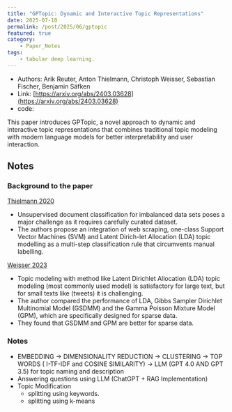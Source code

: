 ```yaml
---
title: "GPTopic: Dynamic and Interactive Topic Representations"
date: 2025-07-10
permalink: /post/2025/06/gptopic
featured: true
category: 
    - Paper_Notes
tags:
    - tabular deep learning.
---
```


- Authors: Arik Reuter, Anton Thielmann, Christoph Weisser, Sebastian Fischer, Benjamin Säfken
- Link: [https://arxiv.org/abs/2403.03628](https://arxiv.org/abs/2403.03628)
- code: 

This paper introduces GPTopic, a novel approach to dynamic and interactive topic representations that combines traditional topic modeling with modern language models for better interpretability and user interaction.


## Notes


### Background to the paper

[Thielmann 2020](https://www.researchgate.net/publication/344432349_Unsupervised_Document_Classification_integrating_Web_Scraping_One-Class_SVM_and_LDA_Topic_Modelling)
- Unsupervised document classification for imbalanced data sets poses a major challenge as it requires carefully curated dataset. 
- The authors propose an integration of web scraping, one-class Support Vector Machines (SVM) and Latent Dirich-let Allocation (LDA) topic modelling as a multi-step classification rule that circumvents manual labelling. 


[Weisser 2023](https://link.springer.com/content/pdf/10.1007/s00180-022-01246-z.pdf) 
- Topic modeling with method like Latent Dirichlet Allocation (LDA) topic modeling (most commonly used model) is satisfactory for large text, but for small texts like (tweets) it is challenging. 
- The author compared the performance of LDA, Gibbs Sampler Dirichlet Multinomial Model (GSDMM) and the Gamma Poisson Mixture Model (GPM), which are specifically designed for sparse data. 
- They found that GSDMM and GPM are better for sparse data. 

### Notes
- EMBEDDING → DIMENSIONALITY REDUCTION → CLUSTERING → TOP WORDS ( I-TF-IDF and COSINE SIMILARITY) → LLM (GPT 4.0 AND GPT 3.5) for topic naming and description 
- Answering questions using LLM (ChatGPT + RAG Implementation)
- Topic Modification 
    - splitting using keywords. 
    - splitting using k-means
    




